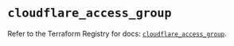 # `cloudflare_access_group`

Refer to the Terraform Registry for docs: [`cloudflare_access_group`](https://registry.terraform.io/providers/cloudflare/cloudflare/4.47.0/docs/resources/access_group).
